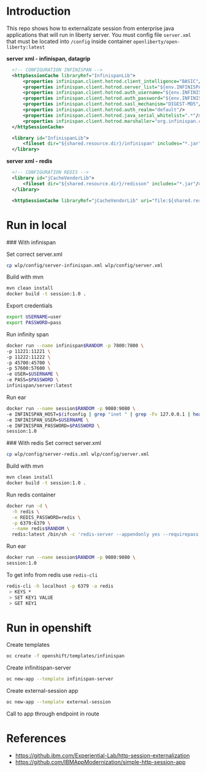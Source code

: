 # Introduction
This repo shows how to externalizate session from enterprise java applications that will run in liberty server. You must config file ```server.xml``` that must be located into ```/config``` inside container ```openliberty/open-liberty:latest```

**server xml - infinispan, datagrip**
```xml
  <!-- CONFIGURATION INFINISPAN -->
  <httpSessionCache libraryRef="InfinispanLib">
      <properties infinispan.client.hotrod.client_intelligence="BASIC"/>
      <properties infinispan.client.hotrod.server_list="${env.INFINISPAN_HOST}:11222"/>
      <properties infinispan.client.hotrod.auth_username="${env.INFINISPAN_USER}"/>
      <properties infinispan.client.hotrod.auth_password="${env.INFINISPAN_PASSWORD}"/>
      <properties infinispan.client.hotrod.sasl_mechanism="DIGEST-MD5"/>
      <properties infinispan.client.hotrod.auth_realm="default"/>
      <properties infinispan.client.hotrod.java_serial_whitelist=".*"/>
      <properties infinispan.client.hotrod.marshaller="org.infinispan.commons.marshall.JavaSerializationMarshaller"/>
  </httpSessionCache>

  <library id="InfinispanLib">
      <fileset dir="${shared.resource.dir}/infinispan" includes="*.jar"/>
  </library>
```

**server xml - redis**
```xml
  <!-- CONFIGURATION REDIS -->
  <library id="jCacheVendorLib">
      <fileset dir="${shared.resource.dir}/redisson" includes="*.jar"/>
  </library>

  <httpSessionCache libraryRef="jCacheVendorLib" uri="file:${shared.resource.dir}/redisson/redisson-jcache.yaml"/>
```

# Run in local

### With infinispan

Set correct server.xml 
```bash
cp wlp/config/server-infinispan.xml wlp/config/server.xml
```
Build with mvn
```bash
mvn clean install
docker build -t session:1.0 .
```
Export credentials
```bash
export USERNAME=user
export PASSWORD=pass
```
Run infinity span
```bash
docker run --name infinispan$RANDOM -p 7800:7800 \
-p 11221:11221 \
-p 11222:11222 \
-p 45700:45700 \
-p 57600:57600 \
-e USER=$USERNAME \
-e PASS=$PASSWORD \
infinispan/server:latest
```
Run ear
```bash
docker run --name session$RANDOM -p 9080:9080 \
-e INFINISPAN_HOST=$(ifconfig | grep "inet " | grep -Fv 127.0.0.1 | head -1 | awk '{print $2}')  \
-e INFINISPAN_USER=$USERNAME \
-e INFINISPAN_PASSWORD=$PASSWORD \
session:1.0
```

### With redis
Set correct server.xml 
```bash
cp wlp/config/server-redis.xml wlp/config/server.xml
```
Build with mvn
```bash
mvn clean install
docker build -t session:1.0 .
```
Run redis container
```bash
docker run -d \
  -h redis \
  -e REDIS_PASSWORD=redis \
  -p 6379:6379 \
  --name redis$RANDOM \
  redis:latest /bin/sh -c 'redis-server --appendonly yes --requirepass ${REDIS_PASSWORD}'
```
Run ear
```bash
docker run --name session$RANDOM -p 9080:9080 \
session:1.0
```
To get info from redis use ```redis-cli```
```bash
redis-cli -h localhost -p 6379 -a redis
 > KEYS *
 > SET KEY1 VALUE
 > GET KEY1
```

# Run in openshift
Create templates
```bash
oc create -f openshift/templates/infinispan
```
Create infinitispan-server
```bash
oc new-app --template infinispan-server
```
Create external-session app
```bash
oc new-app --template external-session
```
Call to app through endpoint in route

# References
* https://github.ibm.com/Experiential-Lab/http-session-externalization
* https://github.com/IBMAppModernization/simple-http-session-app